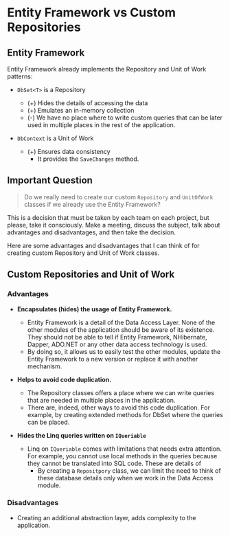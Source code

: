 # Entity Framework vs Custom Repositories

## Entity Framework

Entity Framework already implements the Repository and Unit of Work patterns:

- `DbSet<T>` is a Repository
  - (+) Hides the details of accessing the data
  - (+) Emulates an in-memory collection
  - (-) We have no place where to write custom queries that can be later used in multiple places in the rest of the application.

- `DbContext` is a Unit of Work
  - (+) Ensures data consistency
    - It provides the `SaveChanges` method.

## Important Question

> Do we really need to create our custom `Repository` and `UnitOfWork` classes if we already use the Entity Framework?
>
This is a decision that must be taken by each team on each project, but please, take it consciously. Make a meeting, discuss the subject, talk about advantages and disadvantages, and then take the decision.

Here are some advantages and disadvantages that I can think of for creating custom Repository and Unit of Work classes.

## Custom Repositories and Unit of Work

### Advantages

- **Encapsulates (hides) the usage of Entity Framework.**
  - Entity Framework is a detail of the Data Access Layer. None of the other modules of the application should be aware of its existence. They should not be able to tell if Entity Framework, NHibernate, Dapper, ADO.NET or any other data access technology is used.
  - By doing so, it allows us to easily test the other modules, update the Entity Framework to a new version or replace it with another mechanism.

- **Helps to avoid code duplication.**
  - The Repository classes offers a place where we can write queries that are needed in multiple places in the application.
  - There are, indeed, other ways to avoid this code duplication. For example, by creating extended methods for DbSet<T> where the queries can be placed.

- **Hides the Linq queries written on `IQueriable`**
  - Linq on `IQueriable` comes with limitations that needs extra attention. For example, you cannot use local methods in the queries because they cannot be translated into SQL code. These are details of 
    - By creating a `Repositpory` class, we can limit the need to think of these database details only when we work in the Data Access module.

### Disadvantages

- Creating an additional abstraction layer, adds complexity to the application.